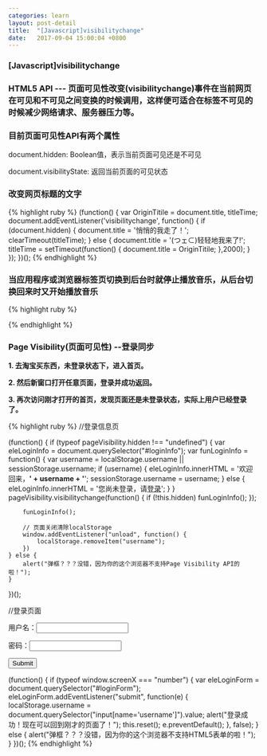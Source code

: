 ```yaml
---
categories: learn
layout: post-detail
title:  "[Javascript]visibilitychange"
date:   2017-09-04 15:00:04 +0800
---
```


### **[Javascript]visibilitychange**


### **HTML5 API --- 页面可见性改变(visibilitychange)事件在当前网页在可见和不可见之间变换的时候调用，这样便可适合在标签不可见的时候减少网络请求、服务器压力等。**

### **目前页面可见性API有两个属性**

document.hidden: Boolean值，表示当前页面可见还是不可见

document.visibilityState: 返回当前页面的可见状态

### **改变网页标题的文字**

{% highlight ruby %}
(function() {
    var OriginTitile = document.title, titleTime;
    document.addEventListener('visibilitychange', function() {
        if (document.hidden) {
            document.title = '悄悄的我走了！';
            clearTimeout(titleTime);
        } else {
            document.title = '(つェ⊂)轻轻地我来了!';
            titleTime = setTimeout(function() {
                document.title = OriginTitile;
            },2000);
        }
    });
})();
{% endhighlight %}

### **当应用程序或浏览器标签页切换到后台时就停止播放音乐，从后台切换回来时又开始播放音乐**

{% highlight ruby %}
<html>
<body onload="load()">
	<audio id="audio_id">
		<source src="demo-audio.mp3"/>
		<source src="demo-audio.ogg"/>
		Browser can't support Audio tag.
	</audio>
<script>
	var audioElement = document.getElementById("audio_id");
	function onVisibilityChanged(event) {
	  var hidden = event.target.webkitHidden;
	  if (hidden)
	    audioElement.pause();
	  else
	    audioElement.play();
	}
	function load() {
	  audioElement.play();
	  audioElement.loop = true;
	  document.addEventListener("webkitvisibilitychange", onVisibilityChanged, false);
	}
</script>
</body>
</html>
{% endhighlight %}


### **Page Visibility(页面可见性) --登录同步**

**1.  去淘宝买东西，未登录状态下，进入首页。**

**2.  然后新窗口打开任意页面，登录并成功返回。**

**3.  再次访问刚才打开的首页，发现页面还是未登录状态，实际上用户已经登录了。**

{% highlight ruby %}
//登录信息页
<p id="loginInfo"></p>
(function() {
    if (typeof pageVisibility.hidden !== "undefined") {
        var eleLoginInfo = document.querySelector("#loginInfo");
        var funLoginInfo = function() {
            var username = localStorage.username || sessionStorage.username;
            if (username) {
                eleLoginInfo.innerHTML = '欢迎回来，<strong>' + username + '</strong>';
                sessionStorage.username = username;
            } else {
                eleLoginInfo.innerHTML = '您尚未登录，请<a target="_blank" href="'+ location.href.replace("-1.", "-2.") +'">登录</a>';
            }    
        }
        pageVisibility.visibilitychange(function() {
            if (!this.hidden) funLoginInfo();
        });
        
        funLoginInfo();
        
        // 页面关闭清除localStorage
        window.addEventListener("unload", function() {
            localStorage.removeItem("username");
        })
    } else {
        alert("弹框？？？没错，因为你的这个浏览器不支持Page Visibility API的啦！");    
    }
})();

//登录页面
<form id="loginForm" action="" method="post">
    <p>用户名：<input type="text" name="username" required /></p>
    <p>密码：<input type="password" name="password" required /></p>
    <p><input type="submit" /></p>
</form>

(function() {
    if (typeof window.screenX === "number") {
	    var eleLoginForm = document.querySelector("#loginForm");
        eleLoginForm.addEventListener("submit", function(e) {
            localStorage.username = document.querySelector("input[name='username']").value;
            alert("登录成功！现在可以回到刚才的页面了！");
            this.reset();
            e.preventDefault();
        }, false);
    } else {
        alert("弹框？？？没错，因为你的这个浏览器不支持HTML5表单的啦！");    
    }
})();
{% endhighlight %}

 
 

 